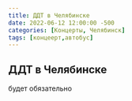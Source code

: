 ```yaml
---
title: ДДТ в Челябинске
date: 2022-06-12 12:00:00 -500
categories: [Концерты, Челябинск]
tags: [концеерт,автобус]
---
```

## ДДТ в Челябинске
будет обязательно